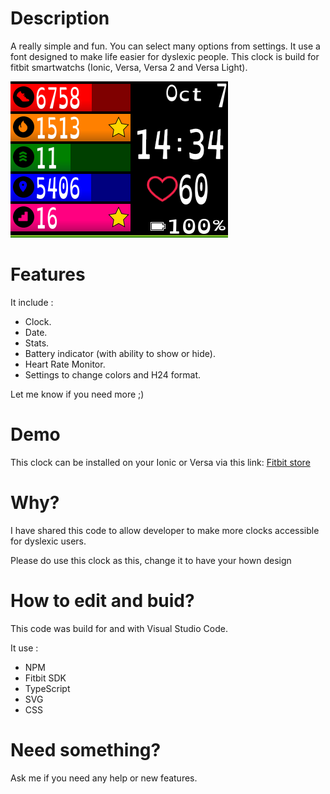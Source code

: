 # Description
A really simple and fun. You can select many options from settings.
It use a font designed to make life easier for dyslexic people.
This clock is build for fitbit smartwatchs (Ionic, Versa, Versa 2 and Versa Light).

![Ionic screenshot 1](Screenshots/ionic10.png)

# Features
It include :
- Clock.
- Date.
- Stats.
- Battery indicator (with ability to show or hide).
- Heart Rate Monitor.
- Settings to change colors and H24 format.

Let me know if you need more ;)

# Demo
This clock can be installed on your Ionic or Versa via this link: [Fitbit store](https://gallery.fitbit.com/details/b83ed1f9-3562-4f76-8397-4bae9cf9d22d)

# Why?
I have shared this code to allow developer to make more clocks accessible for dyslexic users.

Please do use this clock as this, change it to have your hown design

# How to edit and buid?
This code was build for and with Visual Studio Code.

It use :
- NPM
- Fitbit SDK
- TypeScript
- SVG
- CSS

# Need something?
Ask me if you need any help or new features.